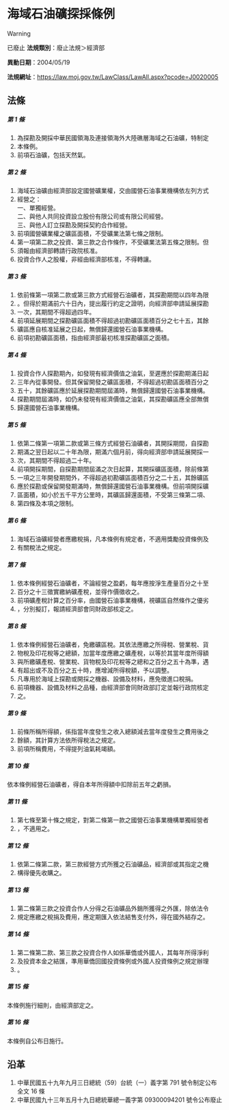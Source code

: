 # 海域石油礦探採條例


> [!WARNING]
> 已廢止
**法規類別**：廢止法規＞經濟部

**異動日期**：2004/05/19  

**法規網址**：https://law.moj.gov.tw/LawClass/LawAll.aspx?pcode=J0020005



## 法條
##### 第 1 條
1. 為探勘及開採中華民國領海及連接領海外大陸礁層海域之石油礦，特制定
1. 本條例。
1. 前項石油礦，包括天然氣。

##### 第 2 條
1. 海域石油礦由經濟部設定國營礦業權，交由國營石油事業機構依左列方式
1. 經營之：  
一、單獨經營。  
二、與他人共同投資設立股份有限公司或有限公司經營。  
三、與他人訂立探勘及開採契約合作經營。
1. 前項國營礦業權之礦區面積，不受礦業法第七條之限制。
1. 第一項第二款之投資、第三款之合作條作，不受礦業法第五條之限制。但
1. 須報由經濟部轉請行政院核准。
1. 投資合作人之股權，非經由經濟部核准，不得轉讓。

##### 第 3 條
1. 依前條第一項第二款或第三款方式經營石油礦者，其探勘期間以四年為限
1. 。但得於期滿前六十日內，提出履行約定之證明，向經濟部申請延展探勘
1. 一次，其期間不得超過四年。
1. 前項延展期間之探勘礦區面積不得超過初勘礦區面積百分之七十五，其餘
1. 礦區應自核准延展之日起，無償歸還國營石油事業機構。
1. 前項初勘礦區面積，指由經濟部最初核准探勘礦區之面積。

##### 第 4 條
1. 投資合作人探勘期內，如發現有經濟價值之油氣，至遲應於探勘期滿日起
1. 三年內從事開發。但其保留開發之礦區面積，不得超過初勘區面積百分之
1. 五十，其餘礦區應於延展探勘期間屆滿時，無償歸還國營石油事業機構。
1. 探勘期間屆滿時，如仍未發現有經濟價值之油氣，其探勘礦區應全部無償
1. 歸還國營石油事業機構。

##### 第 5 條
1. 依第二條第一項第二款或第三條方式經營石油礦者，其開採期間，自探勘
1. 期滿之翌日起以二十年為限，期滿六個月前，得向經濟部申請延展開採一
1. 次，其期間不得超過二十年。
1. 前項開採期間，自探勘期間屆滿之次日起算，其開採礦區面積，除前條第
1. 一項之三年開發期間外，不得超過初勘礦區面積百分之二十五，其餘礦區
1. 應於探勘或保留開發期滿時，無償歸還國營石油事業機構。但前項開採礦
1. 區面積，如小於五千平方公里時，其礦區歸還面積，不受第三條第二項、
1. 第四條及本項之限制。

##### 第 6 條
1. 海域石油礦經營者應繳稅捐，凡本條例有規定者，不適用獎勵投資條例及
1. 有關稅法之規定。

##### 第 7 條
1. 依本條例經營石油礦者，不論經營之盈虧，每年應按淨生產量百分之十至
1. 百分之十三徵實繳納礦產稅，並得作價徵收之。
1. 前項礦產稅計算之百分率，由國營石油事業機構，視礦區自然條作之優劣
1. ，分別擬訂，報請經濟部會同財政部核定之。

##### 第 8 條
1. 依本條例經營石油礦者，免繳礦區稅。其依法應繳之所得稅、營業稅、貨
1. 物稅及印花稅等之總額，加當年度應繳之礦產稅，以等於其當年度所得額
1. 與所繳礦產稅、營業稅、貨物稅及印花稅等之總和之百分之五十為準，遇
1. 有超出或不及百分之五十時，應增減所得稅額，予以調整。
1. 凡專用於海域上探勘或開採之機器、設備及材料，應免徵進口稅捐。
1. 前項機器、設備及材料之品種，由經濟部會同財政部訂定並報行政院核定
1. 之。

##### 第 9 條
1. 前條所稱所得額，係指當年度發生之收入總額減去當年度發生之費用後之
1. 餘額，其計算方法依所得稅法之規定。
1. 前項所稱費用，不得提列油氣耗竭額。

##### 第 10 條
依本條例經營石油礦者，得自本年所得額中扣除前五年之虧損。

##### 第 11 條
1. 第七條至第十條之規定，對第二條第一款之國營石油事業機構單獨經營者
1. ，不適用之。

##### 第 12 條
1. 依第二條第二款，第三款經營方式所獲之石油礦品，經濟部或其指定之機
1. 構得優先收購之。

##### 第 13 條
1. 第二條第三款之投資合作人分得之石油礦品外銷所獲得之外匯，除依法令
1. 規定應繳之稅捐及費用，應定期匯入依法結售支付外，得在國外結存之。

##### 第 14 條
1. 第二條第二款、第三款之投資合作人如係華僑或外國人，其每年所得淨利
1. 及投資本金之結匯，準用華僑回國投資條例或外國人投資條例之規定辦理
1. 。

##### 第 15 條
本條例施行細則，由經濟部定之。

##### 第 16 條
本條例自公布日施行。

## 沿革
1. 中華民國五十九年九月三日總統（59）台統（一）義字第 791  號令制定公布全文 16 條
1. 中華民國九十三年五月十九日總統華總一義字第 09300094201  號令公布廢止
